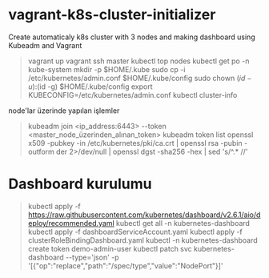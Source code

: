 # vagrant-k8s-cluster-initializer
Create automaticaly k8s cluster with 3 nodes and making dashboard using Kubeadm and Vagrant


> vagrant up 
> vagrant ssh master
> kubectl top nodes
> kubectl get po -n kube-system
> mkdir -p $HOME/.kube
> sudo cp -i /etc/kubernetes/admin.conf $HOME/.kube/config
> sudo chown $(id -u):$(id -g) $HOME/.kube/config
> export KUBECONFIG=/etc/kubernetes/admin.conf
> kubectl cluster-info

node'lar üzerinde yapılan işlemler
> kubeadm join <ip_address:6443> --token <master_node_üzerinden_alınan_token>
> kubeadm token list
> openssl x509 -pubkey -in /etc/kubernetes/pki/ca.crt |    openssl rsa -pubin -outform der 2>/dev/null |    openssl dgst -sha256 -hex | sed 's/^.* //'

# Dashboard kurulumu
> kubectl apply -f https://raw.githubusercontent.com/kubernetes/dashboard/v2.6.1/aio/deploy/recommended.yaml
> kubectl get all -n kubernetes-dashboard
> kubectl apply -f dashboardServiceAccount.yaml
> kubectl apply -f clusterRoleBindingDashboard.yaml
> kubectl -n kubernetes-dashboard create token demo-admin-user
> kubectl patch svc kubernetes-dashboard --type='json' -p '[{"op":"replace","path":"/spec/type","value":"NodePort"}]'
